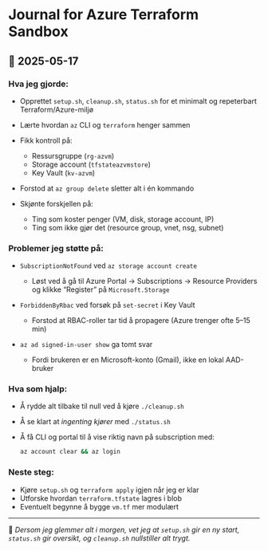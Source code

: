 # Journal for Azure Terraform Sandbox

## 📅 2025-05-17

### Hva jeg gjorde:

* Opprettet `setup.sh`, `cleanup.sh`, `status.sh` for et minimalt og repeterbart Terraform/Azure-miljø
* Lærte hvordan `az` CLI og `terraform` henger sammen
* Fikk kontroll på:

  * Ressursgruppe (`rg-azvm`)
  * Storage account (`tfstateazvmstore`)
  * Key Vault (`kv-azvm`)
* Forstod at `az group delete` sletter alt i én kommando
* Skjønte forskjellen på:

  * Ting som koster penger (VM, disk, storage account, IP)
  * Ting som ikke gjør det (resource group, vnet, nsg, subnet)

### Problemer jeg støtte på:

* `SubscriptionNotFound` ved `az storage account create`

  * Løst ved å gå til Azure Portal → Subscriptions → Resource Providers og klikke “Register” på `Microsoft.Storage`
* `ForbiddenByRbac` ved forsøk på `set-secret` i Key Vault

  * Forstod at RBAC-roller tar tid å propagere (Azure trenger ofte 5–15 min)
* `az ad signed-in-user show` ga tomt svar

  * Fordi brukeren er en Microsoft-konto (Gmail), ikke en lokal AAD-bruker

### Hva som hjalp:

* Å rydde alt tilbake til null ved å kjøre `./cleanup.sh`
* Å se klart at *ingenting kjører* med `./status.sh`
* Å få CLI og portal til å vise riktig navn på subscription med:

  ```bash
  az account clear && az login
  ```

### Neste steg:

* Kjøre `setup.sh` og `terraform apply` igjen når jeg er klar
* Utforske hvordan `terraform.tfstate` lagres i blob
* Eventuelt begynne å bygge `vm.tf` mer modulært

---

🧘 *Dersom jeg glemmer alt i morgen, vet jeg at `setup.sh` gir en ny start, `status.sh` gir oversikt, og `cleanup.sh` nullstiller alt trygt.*

